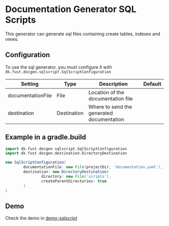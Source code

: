 # Documentation Generator SQL Scripts

This generator can generate sql files containing create tables, indexes and views.

## Configuration

To use the sql generator, you must configure it with `dk.fust.docgen.sqlscript.SqlScriptConfiguration`

| Setting           | 	Type             | Description                                                         | 	Default |
|-------------------|-------------------|---------------------------------------------------------------------|----------|
| documentationFile | File              | Location of the documentation file                                  |          |
| destination       | Destination       | Where to send the generated documentation                           |          | 


## Example in a gradle.build
```groovy
import dk.fust.docgen.sqlscript.SqlScriptConfiguration
import dk.fust.docgen.destination.DirectoryDestination

new SqlScriptConfiguration(
        documentationFile: new File(projectDir, 'documentation.yaml'),
        destination: new DirectoryDestination(
                directory: new File('scripts'),
                createParentDirectories: true
        )
)
```

## Demo

Check the demo in [demo-sqlscript](../../demos/demo-sqlscript)
